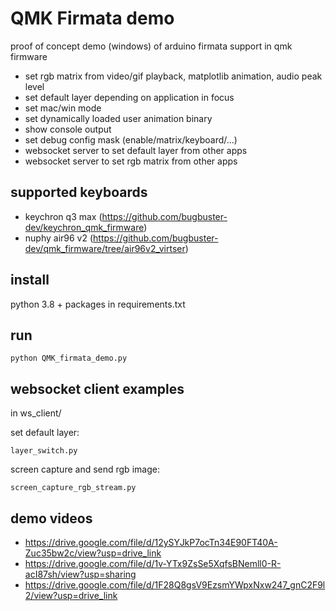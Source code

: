 QMK Firmata demo
================

proof of concept demo (windows) of arduino firmata support in qmk firmware

- set rgb matrix from video/gif playback, matplotlib animation, audio peak level
- set default layer depending on application in focus
- set mac/win mode
- set dynamically loaded user animation binary
- show console output
- set debug config mask (enable/matrix/keyboard/...)
- websocket server to set default layer from other apps
- websocket server to set rgb matrix from other apps

supported keyboards
-------------------

* keychron q3 max (https://github.com/bugbuster-dev/keychron_qmk_firmware)
* nuphy air96 v2 (https://github.com/bugbuster-dev/qmk_firmware/tree/air96v2_virtser)

install
-------

python 3.8 + packages in requirements.txt

run
---

~~~
python QMK_firmata_demo.py
~~~

websocket client examples
-------------------------

in ws_client/

set default layer:
~~~
layer_switch.py
~~~

screen capture and send rgb image:
~~~
screen_capture_rgb_stream.py
~~~

demo videos
-----------

* https://drive.google.com/file/d/12ySYJkP7ocTn34E90FT40A-Zuc35bw2c/view?usp=drive_link
* https://drive.google.com/file/d/1v-YTx9ZsSe5XqfsBNemll0-R-acI87sh/view?usp=sharing
* https://drive.google.com/file/d/1F28Q8gsV9EzsmYWpxNxw247_gnC2F9l2/view?usp=drive_link
